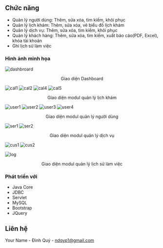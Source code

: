 <!-- ABOUT THE PROJECT -->
## Chức năng
* Quản lý người dùng: Thêm, sửa xóa, tìm kiếm, khôi phục
* Quản lý lịch khám: Thêm, sửa xóa, vẽ biểu đồ lịch khám
* Quản lý dịch vụ: Thêm, sửa xóa, tìm kiếm, khôi phục
* Quản lý khách hàng: Thêm, sửa xóa, tìm kiếm, xuất báo cáo(PDF, Excel), khóa tài khoản
* Ghi lịch sử làm việc


### Hình ảnh minh họa
![dashbroard](https://github.com/ndqy/jsesystem/assets/162109095/d91fa486-a3a0-4e25-844b-95223ba29318)
<p align="center">Giao diện Dashboard</p>

![cal1](https://github.com/ndqy/jsesystem/assets/162109095/0ec80b1a-a61c-4495-a9a3-e7eebdd8d462)
![cal2](https://github.com/ndqy/jsesystem/assets/162109095/91dd971c-a472-408a-b270-9ca8ad0c5865)
![cal4](https://github.com/ndqy/jsesystem/assets/162109095/53a6283b-0555-4230-abeb-aaa20e54382d)
![cal5](https://github.com/ndqy/jsesystem/assets/162109095/afe00bf9-cc0d-4452-acfc-587336dbf6db)
<p align="center">Giao diện modul quản lý lịch khám</p>

![user1](https://github.com/ndqy/jsesystem/assets/162109095/a3623251-8d9a-4f31-9518-62162f04e8b7)
![user2](https://github.com/ndqy/jsesystem/assets/162109095/1c36bc3c-83b1-4039-8311-4c81db2903d9)
![user3](https://github.com/ndqy/jsesystem/assets/162109095/89b7229d-123e-4ae3-aa9a-fb5dd4acf46d)
![user4](https://github.com/ndqy/jsesystem/assets/162109095/c225c304-c13c-4861-b65a-0a4ab1ce9c03)
<p align="center">Giao diện modul quản lý người dùng</p>

![ser1](https://github.com/ndqy/jsesystem/assets/162109095/a30009ef-094d-48e0-ac56-ea2b9cb99dc2)
![ser2](https://github.com/ndqy/jsesystem/assets/162109095/2cc9948f-f173-4c47-9502-9d15bf0a4d29)
<p align="center">Giao diện modul quản lý dịch vụ</p>

![cus1](https://github.com/ndqy/jsesystem/assets/162109095/28570edc-f410-4ad2-91d6-141112e77c2b)
![cus2](https://github.com/ndqy/jsesystem/assets/162109095/45380e56-735b-43e6-927e-f2d1c2b2a16f)


![log](https://github.com/ndqy/jsesystem/assets/162109095/581e8533-50a6-40e7-8c41-ee33c2b68061)
<p align="center">Giao diện modul quản lý lịch sử làm việc</p>


### Phát triển với
* Java Core
* JDBC
* Servlet
* MySQL
* Bootstrap
* JQuery

<!-- CONTACT -->
## Liên hệ
Your Name - Đình Quý - ndqyp1@gmail.com





